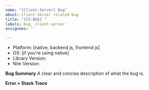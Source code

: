 ```yaml
---
name: "[Client-Server] Bug"
about: Client-Server related bug
title: "[CS-BUG] "
labels: bug, client-server
assignees: ''

---
```


- Platform: [native, backend js, frontend js]
 - OS: [if you're using native]
 - Library Version:
 - Nim Version: 

**Bug Summary**
A clear and concise description of what the bug is.

**Error + Stack Trace**
```

```
